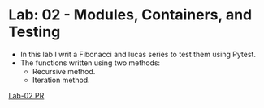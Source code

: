 # Lab: 02 - Modules, Containers, and Testing

- In this lab I writ a Fibonacci and lucas series to test them using Pytest.
- The functions written using two methods:
  - Recursive method.
  - Iteration method.

[Lab-02 PR](https://github.com/noureddein/math_series/pull/1)
